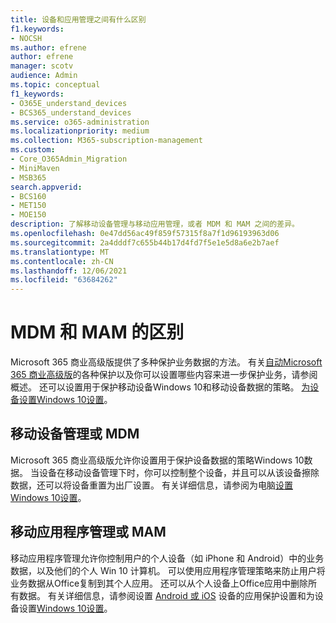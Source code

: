 ```yaml
---
title: 设备和应用管理之间有什么区别
f1.keywords:
- NOCSH
ms.author: efrene
author: efrene
manager: scotv
audience: Admin
ms.topic: conceptual
f1_keywords:
- O365E_understand_devices
- BCS365_understand_devices
ms.service: o365-administration
ms.localizationpriority: medium
ms.collection: M365-subscription-management
ms.custom:
- Core_O365Admin_Migration
- MiniMaven
- MSB365
search.appverid:
- BCS160
- MET150
- MOE150
description: 了解移动设备管理与移动应用管理，或者 MDM 和 MAM 之间的差异。
ms.openlocfilehash: 0e47dd56ac49f859f57315f8a7f1d96193963d06
ms.sourcegitcommit: 2a4dddf7c655b44b17d4fd7f5e1e5d8a6e2b7aef
ms.translationtype: MT
ms.contentlocale: zh-CN
ms.lasthandoff: 12/06/2021
ms.locfileid: "63684262"
---
```

# <a name="difference-between-mdm-and-mam"></a>MDM 和 MAM 的区别

Microsoft 365 商业高级版提供了多种保护业务数据的方法。 有关[自动Microsoft 365 商业高级版](../../admin/admin-overview/what-is-microsoft-365.md)的各种保护以及你可以设置哪些内容来进一步保护业务，请参阅概述。 还可以设置用于保护移动设备Windows 10和移动设备数据的策略。
[为设备设置Windows 10设置](../protection-settings-for-windows-10-devices.md)。

## <a name="mobile-device-management-or-mdm"></a>移动设备管理或 MDM

Microsoft 365 商业高级版允许你设置用于保护设备数据的策略Windows 10数据。 当设备在移动设备管理下时，你可以控制整个设备，并且可以从该设备擦除数据，还可以将设备重置为出厂设置。 有关详细信息，请参阅为电脑[设置Windows 10设置](../protection-settings-for-windows-10-pcs.md)。

## <a name="mobile-application-management-or-mam"></a>移动应用程序管理或 MAM

移动应用程序管理允许你控制用户的个人设备（如 iPhone 和 Android）中的业务数据，以及他们的个人 Win 10 计算机。 可以使用应用程序管理策略来防止用户将业务数据从Office复制到其个人应用。 还可以从个人设备上Office应用中删除所有数据。 有关详细信息，请参阅设置 [Android 或 iOS](../app-protection-settings-for-android-and-ios.md) 设备的应用保护设置和为设备设置[Windows 10设置](../protection-settings-for-windows-10-devices.md)。
